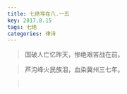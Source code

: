 ```yaml
---
title: 七绝写在八.一五
key: 2017.8.15
tags: 七绝
categories: 律诗
---
```


<blockquote class="blockquote-center">国破人亡忆昨天，惨绝艰苦战在前。
</blockquote>
<blockquote class="blockquote-center">芦沟峰火民族泪，血染冀州三七年。
</blockquote>
<blockquote class="blockquote-center"></br>
</blockquote>
